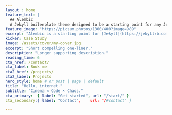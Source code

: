 ```yaml
---
layout : home
feature_text: |
  ## Alembic
  A Jekyll boilerplate theme designed to be a starting point for any Jekyll website
feature_image: "https://picsum.photos/1300/400?image=989"
excerpt: "Alembic is a starting point for [Jekyll](https://jekyllrb.com/) projects. Rather than starting from scratch, this boilerplate is designed to get the ball rolling immediately. Install it, configure it, tweak it, push it."
kicker: Case Study
image: /assets/cover/my-cover.jpg
excerpt: "Short compelling one-liner."
description: "Longer supporting description."
reading_time: 6
cta_href: /contact/
cta_label: Book me
cta2_href: /projects/
cta2_label: Projects
hero_style: home # or post | page | default
title: "Hello, internet."
subtitle: "Cinema × Code × Chaos."
cta_primary:  { label: "Get started", url: "/start/" }
cta_secondary:{ label: "Contact",    url: "/#contact" }

---
```


